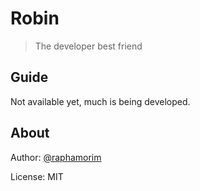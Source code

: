 # Robin
> The developer best friend

## Guide

Not available yet, much is being developed.

## About

Author: [@raphamorim](https://github.com/raphamorim)

License: MIT

